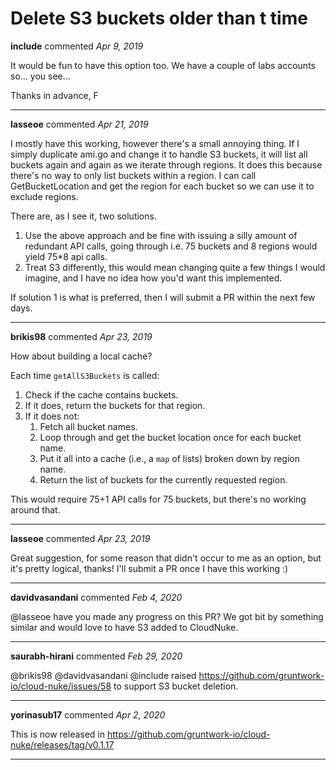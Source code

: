 # Delete S3 buckets older than t time

**include** commented *Apr 9, 2019*

It would be fun to have this option too. We have a couple of labs accounts so... you see...

Thanks in advance,
F
<br />
***


**lasseoe** commented *Apr 21, 2019*

I mostly have this working, however there's a small annoying thing. If I simply duplicate ami.go and change it to handle S3 buckets, it will list all buckets again and again as we iterate through regions. It does this because there's no way to only list buckets within a region.  I can call GetBucketLocation and get the region for each bucket so we can use it to exclude regions.

There are, as I see it, two solutions.
1) Use the above approach and be fine with issuing a silly amount of redundant API calls, going through i.e. 75 buckets and 8 regions would yield 75*8 api calls. 
2) Treat S3 differently, this would mean changing quite a few things I would imagine, and I have no idea how you'd want this implemented.

If solution 1 is what is preferred, then I will submit a PR within the next few days.
***

**brikis98** commented *Apr 23, 2019*

How about building a local cache? 

Each time `getAllS3Buckets` is called:

1. Check if the cache contains buckets.
1. If it does, return the buckets for that region.
1. If it does not:
    1. Fetch all bucket names.
    1. Loop through and get the bucket location once for each bucket name.
    1. Put it all into a cache (i.e., a `map` of lists) broken down by region name.
    1. Return the list of buckets for the currently requested region.

This would require 75+1 API calls for 75 buckets, but there's no working around that.
***

**lasseoe** commented *Apr 23, 2019*

Great suggestion, for some reason that didn't occur to me as an option, but it's pretty logical, thanks!
I'll submit a PR once I have this working :)
***

**davidvasandani** commented *Feb 4, 2020*

@lasseoe have you made any progress on this PR? We got bit by something similar and would love to have S3 added to CloudNuke.
***

**saurabh-hirani** commented *Feb 29, 2020*

@brikis98 @davidvasandani @include raised https://github.com/gruntwork-io/cloud-nuke/issues/58 to support S3 bucket deletion. 
***

**yorinasub17** commented *Apr 2, 2020*

This is now released in https://github.com/gruntwork-io/cloud-nuke/releases/tag/v0.1.17
***

